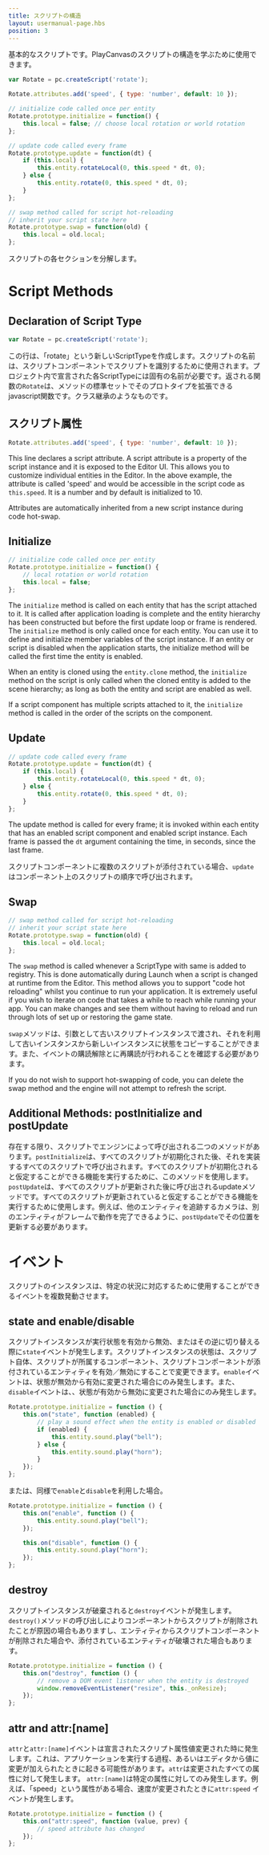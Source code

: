 ```yaml
---
title: スクリプトの構造
layout: usermanual-page.hbs
position: 3
---
```


基本的なスクリプトです。PlayCanvasのスクリプトの構造を学ぶために使用できます。

```javascript
var Rotate = pc.createScript('rotate');

Rotate.attributes.add('speed', { type: 'number', default: 10 });

// initialize code called once per entity
Rotate.prototype.initialize = function() {
    this.local = false; // choose local rotation or world rotation
};

// update code called every frame
Rotate.prototype.update = function(dt) {
    if (this.local) {
        this.entity.rotateLocal(0, this.speed * dt, 0);
    } else {
        this.entity.rotate(0, this.speed * dt, 0);
    }
};

// swap method called for script hot-reloading
// inherit your script state here
Rotate.prototype.swap = function(old) {
    this.local = old.local;
};
```

スクリプトの各セクションを分解します。

# Script Methods

## Declaration of Script Type

```javascript
var Rotate = pc.createScript('rotate');
```

この行は、「rotate」という新しいScriptTypeを作成します。スクリプトの名前は、スクリプトコンポーネントでスクリプトを識別するために使用されます。プロジェクト内で宣言された各ScriptTypeには固有の名前が必要です。返される関数の`Rotate`は、メソッドの標準セットでそのプロトタイプを拡張できるjavascript関数です。クラス継承のようなものです。

## スクリプト属性

```javascript
Rotate.attributes.add('speed', { type: 'number', default: 10 });
```

This line declares a script attribute. A script attribute is a property of the script instance and it is exposed to the Editor UI. This allows you to customize individual entities in the Editor. In the above example, the attribute is called 'speed' and would be accessible in the script code as `this.speed`. It is a number and by default is initialized to 10.

Attributes are automatically inherited from a new script instance during code hot-swap.

## Initialize

```javascript
// initialize code called once per entity
Rotate.prototype.initialize = function() {
    // local rotation or world rotation
    this.local = false;
};
```

The `initialize` method is called on each entity that has the script attached to it. It is called after application loading is complete and the entity hierarchy has been constructed but before the first update loop or frame is rendered. The `initialize` method is only called once for each entity. You can use it to define and initialize member variables of the script instance. If an entity or script is disabled when the application starts, the initialize method will be called the first time the entity is enabled.

When an entity is cloned using the `entity.clone` method, the `initialize` method on the script is only called when the cloned entity is added to the scene hierarchy; as long as both the entity and script are enabled as well.

If a script component has multiple scripts attached to it, the `initialize` method is called in the order of the scripts on the component.

## Update

```javascript
// update code called every frame
Rotate.prototype.update = function(dt) {
    if (this.local) {
        this.entity.rotateLocal(0, this.speed * dt, 0);
    } else {
        this.entity.rotate(0, this.speed * dt, 0);
    }
};
```

The update method is called for every frame; it is invoked within each entity that has an enabled script component and enabled script instance. Each frame is passed  the `dt` argument containing the time, in seconds, since the last frame.

スクリプトコンポーネントに複数のスクリプトが添付されている場合、`update`はコンポーネント上のスクリプトの順序で呼び出されます。

## Swap

```javascript
// swap method called for script hot-reloading
// inherit your script state here
Rotate.prototype.swap = function(old) {
    this.local = old.local;
};
```

The `swap` method is called whenever a ScriptType with same is added to registry. This is done automatically during Launch when a script is changed at runtime from the Editor. This method allows you to support "code hot reloading" whilst you continue to run your application. It is extremely useful if you wish to iterate on code that takes a while to reach while running your app. You can make changes and see them without having to reload and run through lots of set up or restoring the game state.

`swap`メソッドは、引数として古いスクリプトインスタンスで渡され、それを利用して古いインスタンスから新しいインスタンスに状態をコピーすることができます。また、イベントの購読解除とに再購読が行われることを確認する必要があります。

If you do not wish to support hot-swapping of code, you can delete the swap method and the engine will not attempt to refresh the script.

## Additional Methods: postInitialize and postUpdate

存在する限り、スクリプトでエンジンによって呼び出される二つのメソッドがあります。`postInitialize`は、すべてのスクリプトが初期化された後、それを実装するすべてのスクリプトで呼び出されます。すべてのスクリプトが初期化されると仮定することができる機能を実行するために、このメソッドを使用します。`postUpdate`は、すべてのスクリプトが更新された後に呼び出されるupdateメソッドです。すべてのスクリプトが更新されていると仮定することができる機能を実行するために使用します。例えば、他のエンティティを追跡するカメラは、別のエンティティがフレームで動作を完了できるように、`postUpdate`でその位置を更新する必要があります。

# イベント

スクリプトのインスタンスは、特定の状況に対応するために使用することができるイベントを複数発動させます。

## state and enable/disable

スクリプトインスタンスが実行状態を有効から無効、またはその逆に切り替える際に`state`イベントが発生します。スクリプトインスタンスの状態は、スクリプト自体、スクリプトが所属するコンポーネント、スクリプトコンポーネントが添付されているエンティティを有効／無効にすることで変更できます。`enable`イベントは、状態が無効から有効に変更された場合にのみ発生します。また、`disable`イベントは、、状態が有効から無効に変更された場合にのみ発生します。

```javascript
Rotate.prototype.initialize = function () {
    this.on("state", function (enabled) {
        // play a sound effect when the entity is enabled or disabled
        if (enabled) {
            this.entity.sound.play("bell");
        } else {
            this.entity.sound.play("horn");
        }
    });
};
```

または、同様で`enable`と`disable`を利用した場合。

```javascript
Rotate.prototype.initialize = function () {
    this.on("enable", function () {
        this.entity.sound.play("bell");
    });

    this.on("disable", function () {
        this.entity.sound.play("horn");
    });
};
```

## destroy

スクリプトインスタンスが破棄されると`destroy`イベントが発生します。`destroy()`メソッドの呼び出しによりコンポーネントからスクリプトが削除されたことが原因の場合もありますし、エンティティからスクリプトコンポーネントが削除された場合や、添付されているエンティティが破壊された場合もあります。

```javascript
Rotate.prototype.initialize = function () {
    this.on("destroy", function () {
        // remove a DOM event listener when the entity is destroyed
        window.removeEventListener("resize", this._onResize);
    });
};
```

## attr and attr:[name]

`attr`と`attr:[name]`イベントは宣言されたスクリプト属性値変更された時に発生します。これは、アプリケーションを実行する過程、あるいはエディタから値に変更が加えられたときに起きる可能性があります。`attr`は変更されたすべての属性に対して発生します。 `attr:[name]`は特定の属性に対してのみ発生します。例えば、「speed」という属性がある場合、速度が変更されたときに`attr:speed` イベントが発生します。

```javascript
Rotate.prototype.initialize = function () {
    this.on("attr:speed", function (value, prev) {
        // speed attribute has changed
    });
};
```
